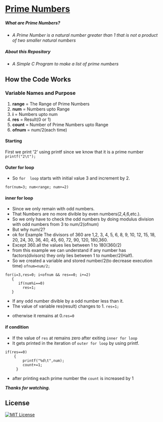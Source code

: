 # [Prime Numbers](https://github.com/BhargavSai-Lingampalli/prime-numbers/)
##### ***What are Prime Numbers?***
* *A Prime Number is a natural number greater than 1 that is not a product of two smaller natural numbers*
##### ***About this Repository***
* *A Simple C Program to make a list of prime numbers*
## How the Code Works
### Variable Names and Purpose
1. **range** = The Range of Prime Numbers
2. **num** = Numbers upto Range
3. **i** = Numbers upto  num
4. **res** = Result(0 or 1)
5. **count** = Number of Prime Numbers upto Range
6. **ofnum** = num/2(each time)


#### Starting
 First we print '2' using printf  since we know that it is a prime number 
`printf("2\t");`

#### Outer for loop
* So `for  loop` starts with initial value 3 and increment by 2.

`for(num=3; num<range; num+=2)`
#### inner for loop
* Since we only remain with odd numbers. 
* That Numbers are no more divible by even numbers(2,4,6,etc.). 
* So we only have to check the odd numbers by doing modulus division with odd numbers from 3 to num/2(ofnum)
* But why num/2?
* ok for Example 
The divisors of 360 are 1,2, 3, 4, 5, 6, 8, 9, 10, 12, 15, 18, 20,
 24, 30, 36, 40, 45, 60, 72, 90, 120, 180,360.
* Except 360.all the values lies between 1 to 180(360/2)
* from this example we can understand if any number has factors(divisors) they only lies between 1 to number/2(Half).
* So we created a variable and stored number/2(to decrease execution time)
```ofnum=num/2;```

```
for(i=3,res=0; i<ofnum && res==0; i+=2)
   {
      if(num%i==0)
        res=1;
   }

```

* If any odd number divible by a odd number less than it.
* The value of variable res(result) changes to 1. 
    `res=1;`
- otherwise it remains at 0.`res=0`
#### if condition
- If the value of `res` at remains zero after exiting `inner for loop`
- It gets printed in the iteration of `outer for loop`  by using printf.
```
if(res==0)
    {
        printf("%d\t",num);
        count+=1;
     }
```
- after printing each prime number the `count` is increased by 1

***Thanks for watching.***
## License

[![MIT License](https://img.shields.io/badge/Licence%20-MIT-brightgreen)](https://github.com/BhargavSai-Lingampalli/prime-numbers/blob/main/LICENCE)



